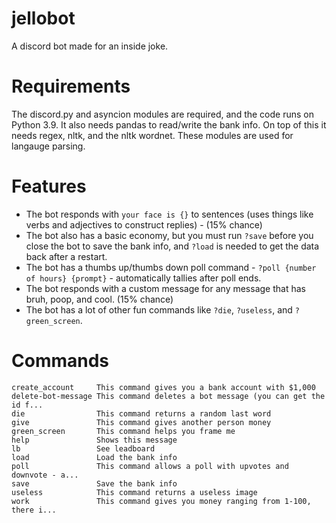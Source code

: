 # jellobot
A discord bot made for an inside joke.

# Requirements
The discord.py and asyncion modules are required, and the code runs on Python 3.9. It also needs pandas to read/write the bank info. On top of this it needs regex, nltk, and the nltk wordnet. These modules are used for langauge parsing.

# Features
- The bot responds with `your face is {}` to sentences (uses things like verbs and adjectives to construct replies) - (15% chance)
- The bot also has a basic economy, but you must run `?save` before you close the bot to save the bank info, and `?load` is needed to get the data back after a restart.
- The bot has a thumbs up/thumbs down poll command - `?poll {number of hours} {prompt}` - automatically tallies after poll ends.
- The bot responds with a custom message for any message that has bruh, poop, and cool. (15% chance)
- The bot has a lot of other fun commands like `?die`, `?useless`, and `?green_screen`.

# Commands
```
create_account     This command gives you a bank account with $1,000
delete-bot-message This command deletes a bot message (you can get the id f...
die                This command returns a random last word
give               This command gives another person money
green_screen       This command helps you frame me
help               Shows this message
lb                 See leadboard
load               Load the bank info
poll               This command allows a poll with upvotes and downvote - a...
save               Save the bank info
useless            This command returns a useless image
work               This command gives you money ranging from 1-100, there i...
```
